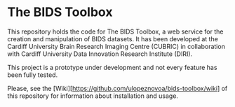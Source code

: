 # The BIDS Toolbox

This repository holds the code for The BIDS Toolbox, a web service for the creation and manipulation of BIDS datasets. It has been developed at the Cardiff University Brain Research Imaging Centre (CUBRIC) in collaboration with Cardiff University Data Innovation Research Institute (DIRI).

This project is a prototype under development and not every feature has been fully tested.

Please, see the [Wiki][https://github.com/ulopeznovoa/bids-toolbox/wiki] of this repository for information about installation and usage. 
